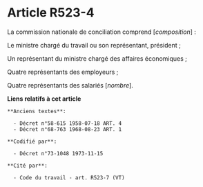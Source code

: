 # Article R523-4

La commission nationale de conciliation comprend [*composition*] :

Le ministre chargé du travail ou son représentant, président ;

Un représentant du ministre chargé des affaires économiques ;

Quatre représentants des employeurs ;

Quatre représentants des salariés [*nombre*].

**Liens relatifs à cet article**

	**Anciens textes**:

	  - Décret n°58-615 1958-07-18 ART. 4
	  - Décret n°68-763 1968-08-23 ART. 1

	**Codifié par**:

	  - Décret n°73-1048 1973-11-15

	**Cité par**:

	  - Code du travail - art. R523-7 (VT)
